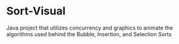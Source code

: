 # Sort-Visual
Java project that utilizes concurrency and graphics to animate the algorithms used behind the Bubble, Insertion, and Selection Sorts

